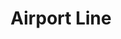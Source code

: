 ---
title: Airport Line
title_zh: 空港綫
route_sign: [Ac]
branch_line: false
stations:
  - station_code: [Acomu1]
    station_code_2: [Aex1]
    name: Mirai
    name_zh: 美來
    transfer:
      - route_sign: [G,C,D]
    first_station: true
  - station_code: [A2]
    station_code_2: [nil]
    name: UCHQ South
    name_zh: 聯總南
    transfer:
      - route_sign: [G,B]
  - station_code: [A3]
    station_code_2: [nil]
    name: UCHQ East
    name_zh: 聯總東
    transfer:
      - route_sign: [S]
  - station_code: [Acomu4]
    station_code_2: [Aex4]
    name: Mirai City Airport
    name_zh: 美來城市空港
    transfer:
      - route_sign: [V]
  - station_code: [Acomu5]
    station_code_2: [Aex5]
    name: UCHQ North
    name_zh: 聯總北
    transfer:
      - route_sign: [B,D]
    last_station: true
custom_style: table{margin:0 auto}.station-code-bg-first{background-image:url(/img/bg/airportline.png);background-repeat:no-repeat;background-size:7px 50%;background-position:69px bottom}.station-code-bg{background-image:url(/img/bg/airportline.png);background-repeat:no-repeat;background-size:7px 101%;background-position:69px}.station-code-bg-last{background-image:url(/img/bg/airportline.png);background-repeat:no-repeat;background-size:7px 50%;background-position:69px top}.station-code-bg-express-first{background-image:url(/img/bg/airportexpress.png);background-repeat:no-repeat;background-size:7px 50%;background-position:57px bottom}.station-code-bg-express-last{background-image:url(/img/bg/airportexpress.png);background-repeat:no-repeat;background-size:7px 50%;background-position:57px top}.station-code-bg-express,.express-route-bypass{background-image:url(/img/bg/airportexpress.png);background-repeat:no-repeat;background-size:7px 101%;background-position:57px}
weight: 4
---